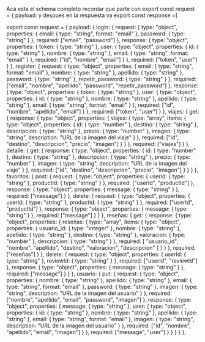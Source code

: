Acá esta el schema completo recordar que parte con 
export const request = {
  payload:
y despues en la respuesta va
  export const response =[


export const request = {
  payload: {
    login: {
      request: {
        type: "object",
        properties: {
          email: {
            type: "string",
            format: "email"
          },
          password: {
            type: "string"
          }
        },
        required: ["email", "password"]
      },
      response: {
        type: "object",
        properties: {
          token: {
            type: "string"
          },
          user: {
            type: "object",
            properties: {
              id: {
                type: "string"
              },
              nombre: {
                type: "string"
              },
              email: {
                type: "string",
                format: "email"
              }
            },
            required: ["id", "nombre", "email"]
          }
        },
        required: ["token", "user"]
      }
    },
    register: {
      request: {
        type: "object",
        properties: {
          email: {
            type: "string",
            format: "email"
          },
          nombre: {
            type: "string"
          },
          apellido: {
            type: "string"
          },
          password: {
            type: "string"
          },
          repetir_password: {
            type: "string"
          }
        },
        required: ["email", "nombre", "apellido", "password", "repetir_password"]
      },
      response: {
        type: "object",
        properties: {
          token: {
            type: "string"
          },
          user: {
            type: "object",
            properties: {
              id: {
                type: "string"
              },
              nombre: {
                type: "string"
              },
              apellido: {
                type: "string"
              },
              email: {
                type: "string",
                format: "email"
              }
            },
            required: ["id", "nombre", "apellido", "email"]
          }
        },
        required: ["token", "user"]
      }
    },
    viajes: {
      get: {
        response: {
          type: "object",
          properties: {
            viajes: {
              type: "array",
              items: {
                type: "object",
                properties: {
                  id: {
                    type: "number"
                  },
                  destino: {
                    type: "string"
                  },
                  descripcion: {
                    type: "string"
                  },
                  precio: {
                    type: "number"
                  },
                  imagen: {
                    type: "string",
                    description: "URL de la imagen del viaje"
                  }
                },
                required: ["id", "destino", "descripcion", "precio", "imagen"]
              }
            }
          },
          required: ["viajes"]
        }
      },
      detalle: {
        get: {
          response: {
            type: "object",
            properties: {
              id: {
                type: "number"
              },
              destino: {
                type: "string"
              },
              descripcion: {
                type: "string"
              },
              precio: {
                type: "number"
              },
              imagen: {
                type: "string",
                description: "URL de la imagen del viaje"
              }
            },
            required: ["id", "destino", "descripcion", "precio", "imagen"]
          }
        }
      }
    },
    favoritos: {
      post: {
        request: {
          type: "object",
          properties: {
            userId: {
              type: "string"
            },
            productId: {
              type: "string"
            }
          },
          required: ["userId", "productId"]
        },
        response: {
          type: "object",
          properties: {
            message: {
              type: "string"
            }
          },
          required: ["message"]
        }
      },
      delete: {
        request: {
          type: "object",
          properties: {
            userId: {
              type: "string"
            },
            productId: {
              type: "string"
            }
          },
          required: ["userId", "productId"]
        },
        response: {
          type: "object",
          properties: {
            message: {
              type: "string"
            }
          },
          required: ["message"]
        }
      }
    },
    reseñas: {
      get: {
        response: {
          type: "object",
          properties: {
            reseñas: {
              type: "array",
              items: {
                type: "object",
                properties: {
                  usuario_id: {
                    type: "integer"
                  },
                  nombre: {
                    type: "string"
                  },
                  apellido: {
                    type: "string"
                  },
                  destino: {
                    type: "string"
                  },
                  valoracion: {
                    type: "number"
                  },
                  descripcion: {
                    type: "string"
                  }
                },
                required: [
                  "usuario_id",
                  "nombre",
                  "apellido",
                  "destino",
                  "valoracion",
                  "descripcion"
                ]
              }
            }
          },
          required: ["reseñas"]
        }
      },
      delete: {
        request: {
          type: "object",
          properties: {
            userId: {
              type: "string"
            },
            reviewId: {
              type: "string"
            }
          },
          required: ["userId", "reviewId"]
        },
        response: {
          type: "object",
          properties: {
            message: {
              type: "string"
            }
          },
          required: ["message"]
        }
      }
    },
    usuario: {
      put: {
        request: {
          type: "object",
          properties: {
            nombre: {
              type: "string"
            },
            apellido: {
              type: "string"
            },
            email: {
              type: "string",
              format: "email"
            },
            password: {
              type: "string"
            },
            imagen: {
              type: "string",
              description: "URL de la imagen del usuario"
            }
          },
          required: ["nombre", "apellido", "email", "password", "imagen"]
        },
        response: {
          type: "object",
          properties: {
            message: {
              type: "string"
            },
            user: {
              type: "object",
              properties: {
                id: {
                  type: "string"
                },
                nombre: {
                  type: "string"
                },
                apellido: {
                  type: "string"
                },
                email: {
                  type: "string",
                  format: "email"
                },
                imagen: {
                  type: "string",
                  description: "URL de la imagen del usuario"
                }
              },
              required: ["id", "nombre", "apellido", "email", "imagen"]
            }
          },
          required: ["message", "user"]
        }
      }
    }
  }
};
